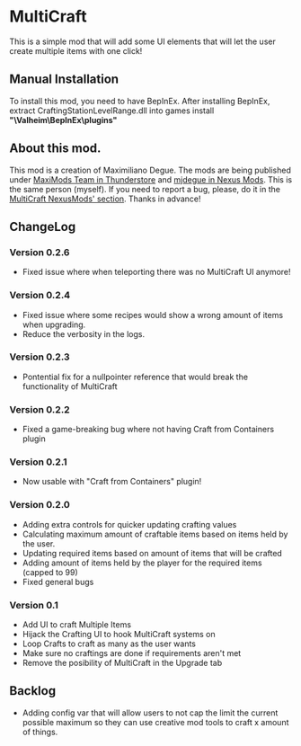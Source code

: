 # MultiCraft
This is a simple mod that will add some UI elements that will let the user create multiple items with one click!

## Manual Installation
To install this mod, you need to have BepInEx. After installing BepInEx, extract CraftingStationLevelRange.dll into games install **"\Valheim\BepInEx\plugins"**

## About this mod.
This mod is a creation of Maximiliano Degue. The mods are being published under [MaxiMods Team in Thunderstore](https://valheim.thunderstore.io/package/MaxiMods/) and [mjdegue in Nexus Mods](https://www.nexusmods.com/valheim/users/89207773). This is the same person (myself).
If you need to report a bug, please, do it in the [MultiCraft NexusMods' section](https://www.nexusmods.com/valheim/mods/263?tab=bugs).
Thanks in advance!

## ChangeLog

### Version 0.2.6
* Fixed issue where when teleporting there was no MultiCraft UI anymore!

### Version 0.2.4
* Fixed issue where some recipes would show a wrong amount of items when upgrading.
* Reduce the verbosity in the logs.

### Version 0.2.3
* Pontential fix for a nullpointer reference that would break the functionality of MultiCraft

### Version 0.2.2
* Fixed a game-breaking bug where not having Craft from Containers plugin

### Version 0.2.1
* Now usable with "Craft from Containers" plugin!

### Version 0.2.0
* Adding extra controls for quicker updating crafting values
* Calculating maximum amount of craftable items based on items held by the user.
* Updating required items based on amount of items that will be crafted
* Adding amount of items held by the player for the required items (capped to 99)
* Fixed general bugs

### Version 0.1
* Add UI to craft Multiple Items
* Hijack the Crafting UI to hook MultiCraft systems on
* Loop Crafts to craft as many as the user wants
* Make sure no craftings are done if requirements aren't met
* Remove the posibility of MultiCraft in the Upgrade tab

## Backlog
* Adding config var that will allow users to not cap the limit the current possible maximum so they can use creative mod tools to craft x amount of things.